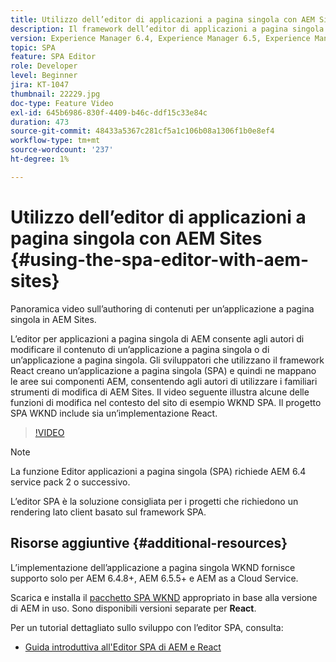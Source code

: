 ```yaml
---
title: Utilizzo dell’editor di applicazioni a pagina singola con AEM Sites
description: Il framework dell’editor di applicazioni a pagina singola di AEM consente agli autori di modificare il contenuto di un’applicazione a pagina singola o di un’applicazione a pagina singola. Gli sviluppatori che utilizzano entrambi i framework di React creano un’applicazione a pagina singola e quindi mappano alcune aree dell’applicazione a pagina singola ai componenti di AEM, consentendo agli autori di utilizzare i familiari strumenti di modifica di AEM Sites.
version: Experience Manager 6.4, Experience Manager 6.5, Experience Manager as a Cloud Service
topic: SPA
feature: SPA Editor
role: Developer
level: Beginner
jira: KT-1047
thumbnail: 22229.jpg
doc-type: Feature Video
exl-id: 645b6986-830f-4409-b46c-ddf15c33e84c
duration: 473
source-git-commit: 48433a5367c281cf5a1c106b08a1306f1b0e8ef4
workflow-type: tm+mt
source-wordcount: '237'
ht-degree: 1%

---
```


# Utilizzo dell’editor di applicazioni a pagina singola con AEM Sites {#using-the-spa-editor-with-aem-sites}

Panoramica video sull’authoring di contenuti per un’applicazione a pagina singola in AEM Sites.

L’editor per applicazioni a pagina singola di AEM consente agli autori di modificare il contenuto di un’applicazione a pagina singola o di un’applicazione a pagina singola. Gli sviluppatori che utilizzano il framework React creano un’applicazione a pagina singola (SPA) e quindi ne mappano le aree sui componenti AEM, consentendo agli autori di utilizzare i familiari strumenti di modifica di AEM Sites. Il video seguente illustra alcune delle funzioni di modifica nel contesto del sito di esempio WKND SPA. Il progetto SPA WKND include sia un’implementazione React.

>[!VIDEO](https://video.tv.adobe.com/v/326773?quality=12&learn=on&captions=ita)

>[!NOTE]
>
> La funzione Editor applicazioni a pagina singola (SPA) richiede AEM 6.4 service pack 2 o successivo.
>
> L’editor SPA è la soluzione consigliata per i progetti che richiedono un rendering lato client basato sul framework SPA.

## Risorse aggiuntive {#additional-resources}

L’implementazione dell’applicazione a pagina singola WKND fornisce supporto solo per AEM 6.4.8+, AEM 6.5.5+ e AEM as a Cloud Service.

Scarica e installa il [pacchetto SPA WKND](https://github.com/adobe/aem-guides-wknd-spa/releases) appropriato in base alla versione di AEM in uso. Sono disponibili versioni separate per **React**.

Per un tutorial dettagliato sullo sviluppo con l’editor SPA, consulta:

* [Guida introduttiva all&#39;Editor SPA di AEM e React](https://experienceleague.adobe.com/docs/experience-manager-learn/getting-started-with-aem-headless/spa-editor/react/overview.html?lang=it)
